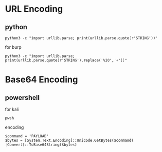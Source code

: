 # URL Encoding
## python

```
python3 -c "import urllib.parse; print(urllib.parse.quote(r'STRING'))"
```

for burp
```
python3 -c "import urllib.parse; print(urllib.parse.quote(r'STRING').replace('%20','+'))"
```

# Base64 Encoding
## powershell
for kali
```
pwsh
```

encoding
```
$command = 'PAYLOAD'
$bytes = [System.Text.Encoding]::Unicode.GetBytes($command)
[Convert]::ToBase64String($bytes)
```